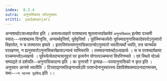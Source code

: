 ```yaml
---
index:  8.3.4
sutra:  अनुनासिकात् परोऽनुस्वारः
vritti:  padamanjari
---
```


अन्यशब्दोऽत्राध्याहर्त्तव्य इति । असत्यध्याहारे परशब्दस्य श्रुतत्वात्तदपेक्षयेवं `अनुनासिकात्` इत्येषा पञ्चमी स्यात्---परशब्दस्य दिग्वृत्तिः, अन्यार्थवृत्तिर्वा, पूर्ववृत्तिर्वा । पूर्वस्मिन्कल्पेरोः पूर्वस्मादनुनासिकादेवपरोऽनुस्वारो विज्ञायेत, न च तस्मात्पर इष्यते । इतरस्मिंस्त्वमनुनासिकादन्योऽनुस्वारो भवतीत्यर्थो भवति, तत्र चानर्थकं परग्रहणम्, न ह्यनुस्वारोऽनुनासिकापेक्षयाऽन्यत्वं व्यभिचरति । तस्मादन्यशब्दोऽध्याहार्यः । स च परशब्दापेक्षया पञ्चम्यन्तोऽध्याहार्यः । पूर्वस्येत्येतदप्यत्रानुवृत्तं पर इत्यनेन योगात्पञ्चम्यन्तं विपरिणम्यते । एवं स्थिते योऽर्थः सम्पद्यते तं दर्शयति--अनुनासिकादन्य इति । कः पुनरसौ ? इत्याह---यस्यानुनासिको न कृत इति । अनुस्वार आगमो भवतीति । टित्त्वाद्यागमलिङ्गाभावेऽपि परशभ्देनानुस्वारस्य देशविशेषसम्पादनादागमत्वम्, यथा---`न य्वाभ्यां पूर्वावैच्` इति ।।
